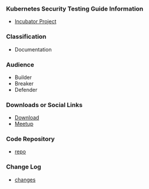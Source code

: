 ### Kubernetes Security Testing Guide Information

* [Incubator Project](#)

### Classification

* <i class="fas fa-book" style="color:#233e81;"></i> Documentation

### Audience

* <i class="fas fa-toolbox" style="color:#233e81;"></i> Builder
* <i class="fas fa-hammer" style="color:#233e81;"></i> Breaker
* <i class="fas fa-shield-alt" style="color:#233e81;"></i> Defender

### Downloads or Social Links

* [Download](#)
* [Meetup](#)

### Code Repository

* [repo](#)

### Change Log

* [changes](#)
